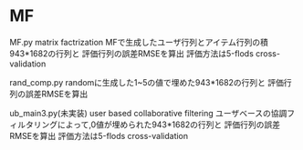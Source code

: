# MF


MF.py
matrix factrization
MFで生成したユーザ行列とアイテム行列の積943*1682の行列と
評価行列の誤差RMSEを算出
評価方法は5-flods cross-validation

rand_comp.py
randomに生成した1~5の値で埋めた943*1682の行列と
評価行列の誤差RMSEを算出

ub_main3.py(未実装)
user based collaborative filtering
ユーザベースの協調フィルタリングによって,0値が埋められた943*1682の行列と
評価行列の誤差RMSEを算出
評価方法は5-flods cross-validation

